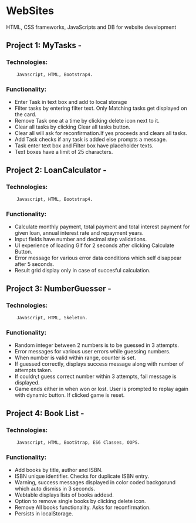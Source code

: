 # WebSites
HTML, CSS frameworks, JavaScripts and DB for website development

## Project 1: MyTasks - 
### Technologies: 
        Javascript, HTML, Bootstrap4.
### Functionality:
*    Enter Task in text box and add to local storage
*    Filter tasks by entering filter text. Only Matching tasks get displayed on the card.
*    Remove Task one at a time by clicking delete icon next to it.
*    Clear all tasks by clicking Clear all tasks button.
*    Clear all will ask for reconfirmation.If yes proceeds and clears all tasks.
*    Add Task checks if any task is added else prompts a message.
*    Task enter text box and Filter box have placeholder texts.
*    Text boxes have a limit of 25 characters.

## Project 2: LoanCalculator - 
### Technologies: 
        Javascript, HTML, Bootstrap4.
### Functionality:
*    Calculate monthly payment, total payment and total interest payment for given loan, annual interest rate and repayment years.
*    Input fields have number and decimal step validations.
*    UI experience of loading Gif for 2 seconds after clicking Calculate Button.
*    Error message for various error data conditions which self disappear after 5 seconds.
*    Result grid display only in case of succesful calculation.

## Project 3: NumberGuesser - 
### Technologies: 
        Javascript, HTML, Skeleton.
### Functionality:
*    Random integer between 2 numbers is to be guessed in 3 attempts.
*    Error messages for various user errors while guessing numbers.
*    When number is valid within range, counter is set.
*    If guessed correctly, displays success message along with number of attempts taken.
*    If couldn;t guess correct number within 3 attempts, fail message is displayed.
*    Game ends either in when won or lost. User is prompted to replay again with dynamic button. If clicked game is reset.

## Project 4: Book List - 
### Technologies: 
        Javascript, HTML, BootStrap, ES6 Classes, OOPS.
### Functionality:
*    Add books by title, author and ISBN.
*    ISBN unique identifier. Checks for duplicate ISBN entry.
*    Warning, success messages displayed in color coded backgorund which auto dismiss in 3 seconds.
*    Webtable displays lists of books addesd.
*    Option to remove single books by clicking delete icon.
*    Remove All books functionality. Asks for reconfirmation.
*    Persists in localStorage.


